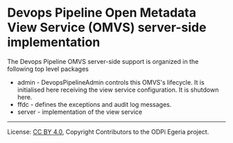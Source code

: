 <!-- SPDX-License-Identifier: CC-BY-4.0 -->
<!-- Copyright Contributors to the ODPi Egeria project. -->

# Devops Pipeline Open Metadata View Service (OMVS) server-side implementation

The Devops Pipeline OMVS server-side support is organized in the following top level packages 

* admin -  DevopsPipelineAdmin controls this OMVS's lifecycle. It is initialised here receiving the view service configuration. It is shutdown here.
* ffdc - defines the exceptions and audit log messages.
* server - implementation of the view service

----
License: [CC BY 4.0](https://creativecommons.org/licenses/by/4.0/),
Copyright Contributors to the ODPi Egeria project.